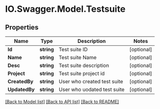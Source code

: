 # IO.Swagger.Model.Testsuite
## Properties

Name | Type | Description | Notes
------------ | ------------- | ------------- | -------------
**Id** | **string** | Test suite ID | [optional] 
**Name** | **string** | Test suite  Name | [optional] 
**Desc** | **string** | Test suite  description | [optional] 
**Project** | **string** | Test suite  project id | [optional] 
**CreatedBy** | **string** | User who created test suite | [optional] 
**UpdatedBy** | **string** | User who uodated test suite | [optional] 

[[Back to Model list]](../README.md#documentation-for-models) [[Back to API list]](../README.md#documentation-for-api-endpoints) [[Back to README]](../README.md)

